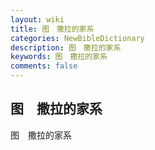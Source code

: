 ```yaml
---
layout: wiki
title: 图　撒拉的家系
categories: NewBibleDictionary
description: 图　撒拉的家系
keywords: 图　撒拉的家系
comments: false
---
```


## 图　撒拉的家系



图　撒拉的家系





